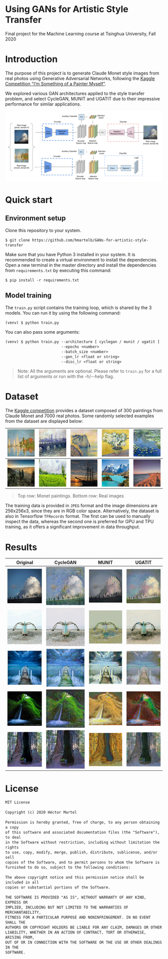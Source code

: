 # Using GANs for Artistic Style Transfer
Final project for the Machine Learning course at Tsinghua University, Fall 2020



# Introduction 

The purpose of this project is to generate Claude Monet style images from real
photos using Generative Adversarial Networks, following the [Kaggle Competition
"I’m Something of a Painter Myself"](https://www.kaggle.com/c/gan-getting-started). 

We explored various GAN architectures applied to the style transfer problem, and select CycleGAN, MUNIT and UGATIT due to their impressive performance for similar applications. 

![UGATIT](docs/figures/UGATIT.PNG)

# Quick start

## Environment setup

Clone this repository to your system.

```
$ git clone https://github.com/hmartelb/GANs-for-artistic-style-transfer
```

Make sure that you have Python 3 installed in your system. It is recommended to create a virtual environment to install the dependencies. Open a new terminal in the master directory and install the dependencies from `requirements.txt` by executing this command:

```
$ pip install -r requirements.txt
```

## Model training

The `train.py` script contains the training loop, which is shared by the 3 models. You can run it by using the following command:

```
(venv) $ python train.py
```

You can also pass some arguments:

```
(venv) $ python train.py --architecture [ cyclegan / munit / ugatit ] 
                         --epochs <number>
                         --batch_size <number>
                         --gen_lr <float or string>
                         --disc_lr <float or string>
```
> Note: All the arguments are optional. Please refer to `train.py` for a full list of arguments or run with the -h/--help flag.

<!-- # Network architectures

## CycleGAN

<img src="docs/figures/CycleGAN.png">

## MUNIT

<img src="docs/figures/MUNIT.png">

## U-GAT-IT

<img src="docs/figures/UGATIT.png"> -->

# Dataset

The [Kaggle competition](https://www.kaggle.com/c/gan-getting-started) provides a dataset composed of 300 paintings from Claude Monet and 7000 real photos. Some randomly selected examples from the dataset are displayed below:

|<img src="docs/figures/Dataset/Monet/1.jpg">|<img src="docs/figures/Dataset/Monet/2.jpg">|<img src="docs/figures/Dataset/Monet/3.jpg">|<img src="docs/figures/Dataset/Monet/4.jpg">|<img src="docs/figures/Dataset/Monet/5.jpg">|
|:---:|:---:|:---:|:---:|:---:|
|<img src="docs/figures/Dataset/Real/1.jpg">|<img src="docs/figures/Dataset/Real/2.jpg">|<img src="docs/figures/Dataset/Real/3.jpg">|<img src="docs/figures/Dataset/Real/4.jpg">|<img src="docs/figures/Dataset/Real/5.jpg">|

> Top row: Monet paintings. Bottom row: Real images

The training data is provided in `JPEG` format and the image dimensions are 256x256x3, since they
are in RGB color space. Alternatively, the dataset is also in Tensorflow `TFRecords` format. The first can be used to manually inspect the data, whereas the second one is preferred for GPU and TPU training, as it offers a significant improvement in data throughput.

# Results



| Original | CycleGAN | MUNIT | UGATIT |
|:---:|:---:|:---:|:---:|
|<img src="docs/figures/Results/Original/1.jpg">|<img src="docs/figures/Results/CycleGAN/1.jpg">|<img src="docs/figures/Results/MUNIT/1.jpg">|<img src="docs/figures/Results/UGATIT/1.jpg">| 
|<img src="docs/figures/Results/Original/2.jpg">|<img src="docs/figures/Results/CycleGAN/2.jpg">|<img src="docs/figures/Results/MUNIT/2.jpg">|<img src="docs/figures/Results/UGATIT/2.jpg">| 
|<img src="docs/figures/Results/Original/3.jpg">|<img src="docs/figures/Results/CycleGAN/3.jpg">|<img src="docs/figures/Results/MUNIT/3.jpg">|<img src="docs/figures/Results/UGATIT/3.jpg">| 
|<img src="docs/figures/Results/Original/4.jpg">|<img src="docs/figures/Results/CycleGAN/4.jpg">|<img src="docs/figures/Results/MUNIT/4.jpg">|<img src="docs/figures/Results/UGATIT/4.jpg">| 
|<img src="docs/figures/Results/Original/5.jpg">|<img src="docs/figures/Results/CycleGAN/5.jpg">|<img src="docs/figures/Results/MUNIT/5.jpg">|<img src="docs/figures/Results/UGATIT/5.jpg">| 

<!-- # Contact 

Feel free to reach out you find any issue with the code or if you have any questions.

* Personal email: hmartelb@hotmail.com
* LinkedIn profile: https://www.linkedin.com/in/hmartelb/ -->

# License 

```
MIT License

Copyright (c) 2020 Héctor Martel

Permission is hereby granted, free of charge, to any person obtaining a copy
of this software and associated documentation files (the "Software"), to deal
in the Software without restriction, including without limitation the rights
to use, copy, modify, merge, publish, distribute, sublicense, and/or sell
copies of the Software, and to permit persons to whom the Software is
furnished to do so, subject to the following conditions:

The above copyright notice and this permission notice shall be included in all
copies or substantial portions of the Software.

THE SOFTWARE IS PROVIDED "AS IS", WITHOUT WARRANTY OF ANY KIND, EXPRESS OR
IMPLIED, INCLUDING BUT NOT LIMITED TO THE WARRANTIES OF MERCHANTABILITY,
FITNESS FOR A PARTICULAR PURPOSE AND NONINFRINGEMENT. IN NO EVENT SHALL THE
AUTHORS OR COPYRIGHT HOLDERS BE LIABLE FOR ANY CLAIM, DAMAGES OR OTHER
LIABILITY, WHETHER IN AN ACTION OF CONTRACT, TORT OR OTHERWISE, ARISING FROM,
OUT OF OR IN CONNECTION WITH THE SOFTWARE OR THE USE OR OTHER DEALINGS IN THE
SOFTWARE.
```

